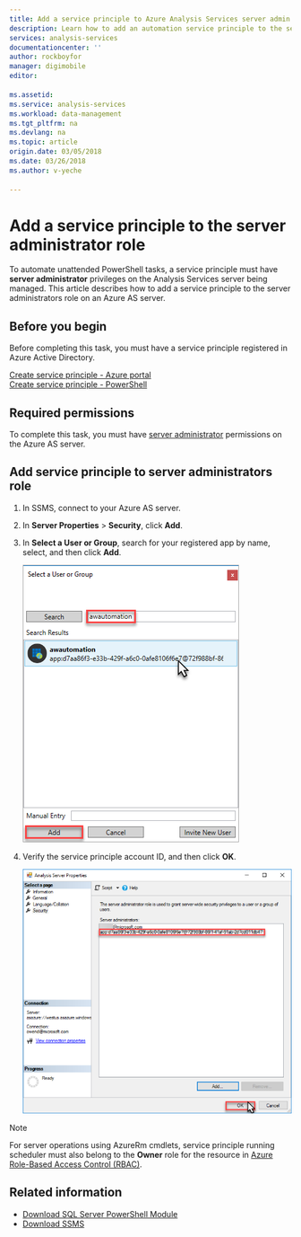 ```yaml
---
title: Add a service principle to Azure Analysis Services server admin role | Azure
description: Learn how to add an automation service principle to the server admin role
services: analysis-services
documentationcenter: ''
author: rockboyfor
manager: digimobile
editor: 

ms.assetid: 
ms.service: analysis-services
ms.workload: data-management
ms.tgt_pltfrm: na
ms.devlang: na
ms.topic: article
origin.date: 03/05/2018
ms.date: 03/26/2018
ms.author: v-yeche

---
```


# Add a service principle to the server administrator role 

To automate unattended PowerShell tasks, a service principle must have **server administrator** privileges on the Analysis Services server being managed. This article describes how to add a service principle to the server administrators role on an Azure AS server.

## Before you begin
Before completing this task, you must have a service principle registered in Azure Active Directory.

[Create service principle - Azure portal](../azure-resource-manager/resource-group-create-service-principal-portal.md)   
[Create service principle - PowerShell](../azure-resource-manager/resource-group-authenticate-service-principal.md)

## Required permissions
To complete this task, you must have [server administrator](analysis-services-server-admins.md) permissions on the Azure AS server. 

## Add service principle to server administrators role

1. In SSMS, connect to your Azure AS server.
2. In **Server Properties** > **Security**, click **Add**.
3. In **Select a User or Group**, search for your registered app by name, select, and then click **Add**.

    ![Search for service principle account](./media/analysis-services-addservprinc-admins/aas-add-sp-ssms-picker.png)

4. Verify the service principle account ID, and then click **OK**.

    ![Search for service principle account](./media/analysis-services-addservprinc-admins/aas-add-sp-ssms-add.png)

> [!NOTE]
> For server operations using AzureRm cmdlets, service principle running scheduler must also belong to the **Owner** role for the resource in [Azure Role-Based Access Control (RBAC)](../active-directory/role-based-access-control-what-is.md). 

## Related information

* [Download SQL Server PowerShell Module](https://docs.microsoft.com/sql/ssms/download-sql-server-ps-module)   
* [Download SSMS](https://docs.microsoft.com/sql/ssms/download-sql-server-management-studio-ssms)
<!-- Update_Description: new articles on analysis services to add server admin -->
<!--ms.date: 03/26/2018-->